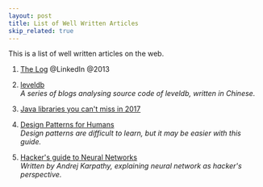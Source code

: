 ```yaml
---
layout: post
title: List of Well Written Articles
skip_related: true
---
```


This is a list of well written articles on the web.

1. [The Log][1] @LinkedIn @2013

2. [leveldb][2]    
   *A series of blogs analysing source code of leveldb, written in Chinese.*

3. [Java libraries you can't miss in 2017][3]

4. [Design Patterns for Humans][4]    
   *Design patterns are difficult to learn, but it may be easier with this guide.*
       
5. [Hacker's guide to Neural Networks][5]    
   *Written by Andrej Karpathy, explaining neural network as hacker's perspective.*

[1]: https://engineering.linkedin.com/distributed-systems/log-what-every-software-engineer-should-know-about-real-time-datas-unifying
[2]: https://dirtysalt.github.io/leveldb.html
[3]: http://blog.jevsejev.io/2017/02/19/java-libraries-you-cannot-miss-in-2017/
[4]: https://github.com/kamranahmedse/design-patterns-for-humans/
[5]: http://karpathy.github.io/neuralnets/


